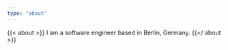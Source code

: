```yaml
---
type: "about"
---
```

{{< about >}}
I am a software engineer based in Berlin, Germany.
{{</ about >}}
